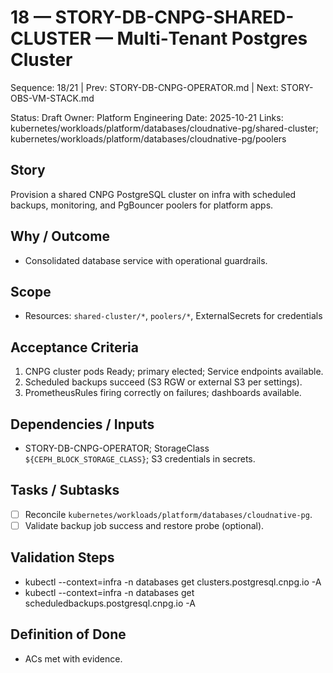 # 18 — STORY-DB-CNPG-SHARED-CLUSTER — Multi‑Tenant Postgres Cluster

Sequence: 18/21 | Prev: STORY-DB-CNPG-OPERATOR.md | Next: STORY-OBS-VM-STACK.md

Status: Draft
Owner: Platform Engineering
Date: 2025-10-21
Links: kubernetes/workloads/platform/databases/cloudnative-pg/shared-cluster; kubernetes/workloads/platform/databases/cloudnative-pg/poolers

## Story
Provision a shared CNPG PostgreSQL cluster on infra with scheduled backups, monitoring, and PgBouncer poolers for platform apps.

## Why / Outcome
- Consolidated database service with operational guardrails.

## Scope
- Resources: `shared-cluster/*`, `poolers/*`, ExternalSecrets for credentials

## Acceptance Criteria
1) CNPG cluster pods Ready; primary elected; Service endpoints available.
2) Scheduled backups succeed (S3 RGW or external S3 per settings).
3) PrometheusRules firing correctly on failures; dashboards available.

## Dependencies / Inputs
- STORY-DB-CNPG-OPERATOR; StorageClass `${CEPH_BLOCK_STORAGE_CLASS}`; S3 credentials in secrets.

## Tasks / Subtasks
- [ ] Reconcile `kubernetes/workloads/platform/databases/cloudnative-pg`.
- [ ] Validate backup job success and restore probe (optional).

## Validation Steps
- kubectl --context=infra -n databases get clusters.postgresql.cnpg.io -A
- kubectl --context=infra -n databases get scheduledbackups.postgresql.cnpg.io -A

## Definition of Done
- ACs met with evidence.

